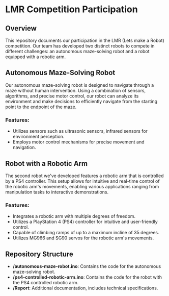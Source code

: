 # LMR Competition Participation

## Overview
This repository documents our participation in the LMR (Lets make a Robot) competition. Our team has developed two distinct robots to compete in different challenges: an autonomous maze-solving robot and a robot equipped with a robotic arm.

## Autonomous Maze-Solving Robot
Our autonomous maze-solving robot is designed to navigate through a maze without human intervention. Using a combination of sensors, algorithms, and precise motor control, our robot can analyze its environment and make decisions to efficiently navigate from the starting point to the endpoint of the maze.

### Features:
- Utilizes sensors such as ultrasonic sensors, infrared sensors for environment perception.
- Employs motor control mechanisms for precise movement and navigation.

## Robot with a Robotic Arm
The second robot we've developed features a robotic arm that is controlled by a PS4 controller. This setup allows for intuitive and real-time control of the robotic arm's movements, enabling various applications ranging from manipulation tasks to interactive demonstrations.

### Features:
- Integrates a robotic arm with multiple degrees of freedom.
- Utilizes a PlayStation 4 (PS4) controller for intuitive and user-friendly control.
- Capable of climbing ramps of up to a maximum incline of 35 degrees.
- Utilizes MG966 and SG90 servos for the robotic arm's movements.


## Repository Structure
- **/autonomous-maze-robot.ino**: Contains the code for the autonomous maze-solving robot.
- **/ps4-controlled-robotic-arm.ino**: Contains the code for the robot with the PS4 controlled robotic arm.
- **/Report**: Additional documentation, includes technical specifications.

